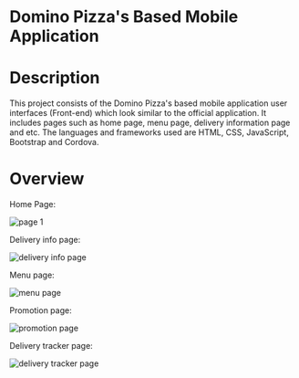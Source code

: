 # Domino Pizza's Based Mobile Application

# Description
This project consists of the Domino Pizza's based mobile application user interfaces (Front-end) which look similar to the official application. It includes pages such as home page, menu page, delivery information page and etc. The languages and frameworks used are HTML, CSS, JavaScript, Bootstrap and Cordova.

# Overview
Home Page:





![page 1 ](https://user-images.githubusercontent.com/103648695/198871593-a539a836-1fcf-4064-8173-b660350468a6.jpg)

Delivery info page:








![delivery info page](https://user-images.githubusercontent.com/103648695/198871672-41064d2c-4ed3-48ac-96d1-b46205672b4d.jpg)

Menu page:






![menu page](https://user-images.githubusercontent.com/103648695/198871852-2d31d38c-2d30-4230-a4d7-ad7a851e1b11.jpg)

Promotion page:





![promotion page](https://user-images.githubusercontent.com/103648695/198871862-7a40328e-97a2-4a55-a83d-debace20636b.jpg)

Delivery tracker page:






![delivery tracker page](https://user-images.githubusercontent.com/103648695/198871872-73ce5b02-5c21-441f-882d-8f467d0736f4.jpg)
